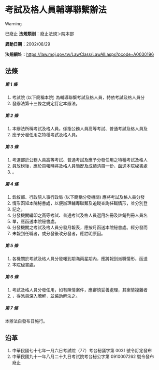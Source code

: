 # 考試及格人員輔導聯繫辦法


> [!WARNING]
> 已廢止
**法規類別**：廢止法規＞院本部

**異動日期**：2002/08/29  

**法規網址**：https://law.moj.gov.tw/LawClass/LawAll.aspx?pcode=A0030196



## 法條
##### 第 1 條
1. 考試院 (以下簡稱本院) 為輔導聯繫考試及格人員，特依考試及格人員分
1. 發辦法第十三條之規定訂定本辦法。

##### 第 2 條
1. 本辦法所稱考試及格人員，係指公務人員高等考試、普通考試及格人員及
1. 應予分發任用之特種考試及格人員。

##### 第 3 條
1. 考選部於公務人員高等考試、普通考試及應予分發任用之特種考試及格人
1. 員放榜後，應於冊報時將及格人員簡歷及成績清冊一份，函送本院秘書處
1. 。

##### 第 4 條
1. 銓敘部、行政院人事行政局 (以下簡稱分發機關) 應將考試及格人員分發
1. 情形函知本院秘書處，以便辦理輔導聯繫及追蹤查詢任職情形，並分別登
1. 記之。
1. 分發機關編印之高等考試、普通考試及格人員選用名冊及註銷列冊人員名
1. 單，應函送本院秘書處。
1. 分發機關之考試及格人員分發月報表，應按月函送本院秘書處。經分發而
1. 未報到任職者，或分發後改分發者，應註明原因。

##### 第 5 條
1. 各機關於考試及格人員分發報到期滿兩星期內，應將報到派職情形，函送
1. 本院秘書處。

##### 第 6 條
1. 考試及格人員分發任用，如有陳情案件，應審慎妥善處理，其案情複雜者
1. ，得派員深入瞭解，並協助解決之。

##### 第 7 條
本辦法自發布日施行。

## 沿革
1. 中華民國七十七年一月六日考試院（77）考台秘議字第 0031 號令訂定發布
1. 中華民國九十一年八月二十九日考試院考台秘公字第 0910007262 號令發布廢止
